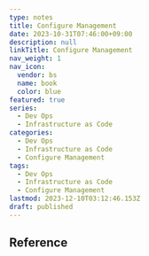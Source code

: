 ```yaml
---
type: notes
title: Configure Management
date: 2023-10-31T07:46:00+09:00
description: null
linkTitle: Configure Management
nav_weight: 1
nav_icon:
  vendor: bs
  name: book
  color: blue
featured: true
series:
  - Dev Ops
  - Infrastructure as Code
categories:
  - Dev Ops
  - Infrastructure as Code
  - Configure Management
tags:
  - Dev Ops
  - Infrastructure as Code
  - Configure Management
lastmod: 2023-12-10T03:12:46.153Z
draft: published
---
```


## Reference
